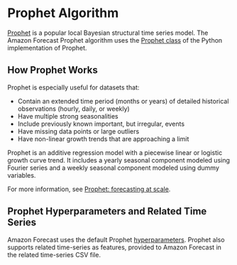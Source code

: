 # Prophet Algorithm<a name="aws-forecast-recipe-prophet"></a>

[Prophet](https://facebook.github.io/prophet/) is a popular local Bayesian structural time series model\. The Amazon Forecast Prophet algorithm uses the [Prophet class](https://facebook.github.io/prophet/docs/quick_start.html#python-ap) of the Python implementation of Prophet\.

## How Prophet Works<a name="aws-forecast-recipe-prophet-how-it-works"></a>

Prophet is especially useful for datasets that:
+ Contain an extended time period \(months or years\) of detailed historical observations \(hourly, daily, or weekly\)
+ Have multiple strong seasonalities
+ Include previously known important, but irregular, events
+ Have missing data points or large outliers
+ Have non\-linear growth trends that are approaching a limit

Prophet is an additive regression model with a piecewise linear or logistic growth curve trend\. It includes a yearly seasonal component modeled using Fourier series and a weekly seasonal component modeled using dummy variables\.

For more information, see [Prophet: forecasting at scale](https://research.fb.com/prophet-forecasting-at-scale/)\.

## Prophet Hyperparameters and Related Time Series<a name="aws-forecast-recipe-prophet-hyperparamters"></a>

Amazon Forecast uses the default Prophet [hyperparameters](https://facebook.github.io/prophet/docs/quick_start.html#python-ap)\. Prophet also supports related time\-series as features, provided to Amazon Forecast in the related time\-series CSV file\.
